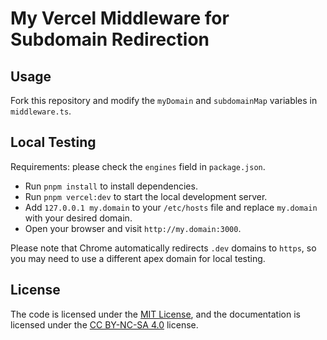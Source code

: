 # My Vercel Middleware for Subdomain Redirection

## Usage

Fork this repository and modify the `myDomain` and `subdomainMap` variables in `middleware.ts`.

## Local Testing

Requirements: please check the `engines` field in `package.json`.

- Run `pnpm install` to install dependencies.
- Run `pnpm vercel:dev` to start the local development server.
- Add `127.0.0.1 my.domain` to your `/etc/hosts` file and replace `my.domain` with your desired domain.
- Open your browser and visit `http://my.domain:3000`.

Please note that Chrome automatically redirects `.dev` domains to `https`, so you may need to use a different apex domain for local testing.

## License

The code is licensed under the [MIT License](./LICENSE), and the documentation is licensed under the [CC BY-NC-SA 4.0](https://creativecommons.org/licenses/by-nc-sa/4.0/) license.
